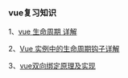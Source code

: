 ### vue复习知识

1、[vue 生命周期 详解](https://www.cnblogs.com/happ0/p/8075562.html)

2、[Vue 实例中的生命周期钩子详解](https://segmentfault.com/a/1190000008771768)

3、[vue双向绑定原理及实现](https://www.jianshu.com/p/f194619f6f26)
